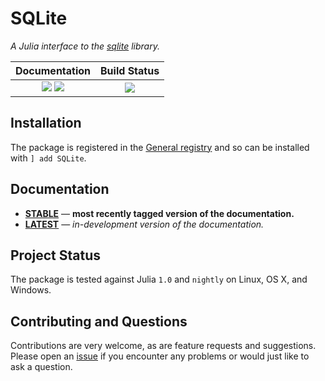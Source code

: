 # SQLite

*A Julia interface to the [sqlite](https://sqlite.org/index.html) library.*

| **Documentation**                                                               | **Build Status**                                                                                |
|:-------------------------------------------------------------------------------:|:-----------------------------------------------------------------------------------------------:|
| [![][docs-stable-img]][docs-stable-url] [![][docs-latest-img]][docs-latest-url] | [![][codecov-img]][codecov-url] |


## Installation

The package is registered in the [General registry](https://github.com/JuliaRegistries/General) and so can be installed with `] add SQLite`.

## Documentation

- [**STABLE**][docs-stable-url] &mdash; **most recently tagged version of the documentation.**
- [**LATEST**][docs-latest-url] &mdash; *in-development version of the documentation.*

## Project Status

The package is tested against Julia `1.0` and `nightly` on Linux, OS X, and Windows.

## Contributing and Questions

Contributions are very welcome, as are feature requests and suggestions. Please open an
[issue][issues-url] if you encounter any problems or would just like to ask a question.


[docs-latest-img]: https://img.shields.io/badge/docs-latest-blue.svg
[docs-latest-url]: https://juliadatabases.org/SQLite.jl/latest

[docs-stable-img]: https://img.shields.io/badge/docs-stable-blue.svg
[docs-stable-url]: https://juliadatabases.org/SQLite.jl/stable

[travis-img]: https://travis-ci.org/JuliaDatabases/SQLite.jl.svg?branch=master
[travis-url]: https://travis-ci.org/JuliaDatabases/SQLite.jl

[appveyor-img]: https://ci.appveyor.com/api/projects/status/github/juliadatabases/SQLite.jl?branch=master&svg=true
[appveyor-url]: https://ci.appveyor.com/project/quinnj/sqlite-jl/branch/master

[codecov-img]: https://codecov.io/gh/juliadatabases/SQLite.jl/branch/master/graph/badge.svg
[codecov-url]: https://codecov.io/gh/juliadatabases/SQLite.jl

[issues-url]: https://github.com/juliadatabases/SQLite.jl/issues

[pkg-0.6-img]: http://pkg.julialang.org/badges/SQLite_0.6.svg
[pkg-0.6-url]: http://pkg.julialang.org/?pkg=SQLite
[pkg-0.7-img]: http://pkg.julialang.org/badges/SQLite_0.7.svg
[pkg-0.7-url]: http://pkg.julialang.org/?pkg=SQLite
